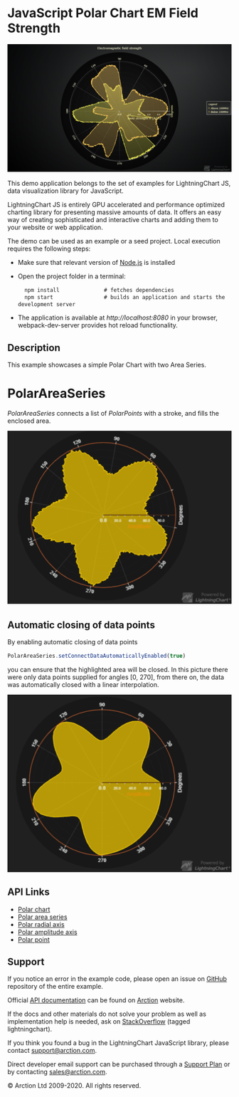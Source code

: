 # JavaScript Polar Chart EM Field Strength

![JavaScript Polar Chart EM Field Strength](polarEMFieldStrength.png)

This demo application belongs to the set of examples for LightningChart JS, data visualization library for JavaScript.

LightningChart JS is entirely GPU accelerated and performance optimized charting library for presenting massive amounts of data. It offers an easy way of creating sophisticated and interactive charts and adding them to your website or web application.

The demo can be used as an example or a seed project. Local execution requires the following steps:

- Make sure that relevant version of [Node.js](https://nodejs.org/en/download/) is installed
- Open the project folder in a terminal:

        npm install              # fetches dependencies
        npm start                # builds an application and starts the development server

- The application is available at *http://localhost:8080* in your browser, webpack-dev-server provides hot reload functionality.


## Description

This example showcases a simple Polar Chart with two Area Series.

# PolarAreaSeries

*PolarAreaSeries* connects a list of *PolarPoints* with a stroke, and fills the enclosed area. 

[//]: # "IMPORTANT: The assets will not show before README.md is built - relative path is different!"

![Polar Area Series](./assets/polarAreaSeries.png)

## Automatic closing of data points

By enabling automatic closing of data points
```typescript
PolarAreaSeries.setConnectDataAutomaticallyEnabled(true)
```
you can ensure that the highlighted area will be closed. In this picture there were only data points supplied for angles [0, 270], from there on, the data was automatically closed with a linear interpolation.

![Polar Area Series connected](./assets/polarAreaSeriesConnected.png)

## API Links

* [Polar chart]
* [Polar area series]
* [Polar radial axis]
* [Polar amplitude axis]
* [Polar point]


## Support

If you notice an error in the example code, please open an issue on [GitHub][0] repository of the entire example.

Official [API documentation][1] can be found on [Arction][2] website.

If the docs and other materials do not solve your problem as well as implementation help is needed, ask on [StackOverflow][3] (tagged lightningchart).

If you think you found a bug in the LightningChart JavaScript library, please contact support@arction.com.

Direct developer email support can be purchased through a [Support Plan][4] or by contacting sales@arction.com.

[0]: https://github.com/Arction/
[1]: https://www.arction.com/lightningchart-js-api-documentation/
[2]: https://www.arction.com
[3]: https://stackoverflow.com/questions/tagged/lightningchart
[4]: https://www.arction.com/support-services/

© Arction Ltd 2009-2020. All rights reserved.


[Polar chart]: https://www.arction.com/lightningchart-js-api-documentation/v3.1.0/classes/polarchart.html
[Polar area series]: https://www.arction.com/lightningchart-js-api-documentation/v3.1.0/classes/polarareaseriesinterior.html
[Polar radial axis]: https://www.arction.com/lightningchart-js-api-documentation/v3.1.0/interfaces/polaraxisradial.html
[Polar amplitude axis]: https://www.arction.com/lightningchart-js-api-documentation/v3.1.0/classes/polaraxisamplitude.html
[Polar point]: https://www.arction.com/lightningchart-js-api-documentation/v3.1.0/interfaces/polarpoint.html

